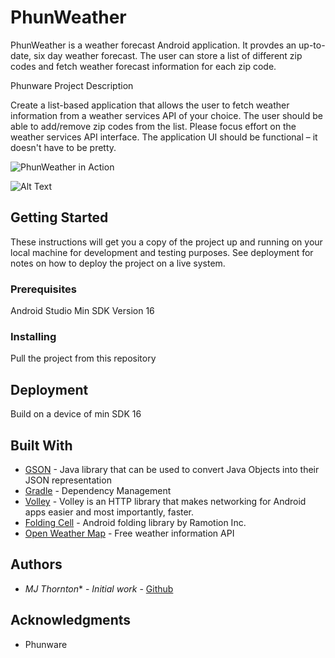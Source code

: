 # PhunWeather

PhunWeather is a weather forecast Android application. It provdes an up-to-date, six day weather forecast.
The user can store a list of different zip codes and fetch weather forecast information for each zip code.

Phunware Project Description

Create a list-based application that allows the user to fetch weather information from a weather services API of your choice. The user should be able to add/remove zip codes from the list. Please focus effort on the weather services API interface. The application UI should be functional – it doesn't have to be pretty.


![PhunWeather in Action](https://media.giphy.com/media/2tKzor05KExknDhrr0/giphy.gif)

![Alt Text](https://media.giphy.com/media/vFKqnCdLPNOKc/giphy.gif)





## Getting Started

These instructions will get you a copy of the project up and running on your local machine for development and testing purposes. See deployment for notes on how to deploy the project on a live system.

### Prerequisites

Android Studio
Min SDK Version 16

### Installing

Pull the project from this repository


## Deployment

Build on a device of min SDK 16


## Built With

* [GSON](https://github.com/google/gson) - Java library that can be used to convert Java Objects into their JSON representation
* [Gradle](https://gradle.org/) - Dependency Management
* [Volley](https://developer.android.com/training/volley/) - Volley is an HTTP library that makes networking for Android apps easier and     most importantly, faster. 
* [Folding Cell](https://github.com/Ramotion/folding-cell-android) - Android folding library by Ramotion Inc.
* [Open Weather Map](https://openweathermap.org/) - Free weather information API

## Authors

* *MJ Thornton** - *Initial work* - [Github](https://github.com/Mthor1234)


## Acknowledgments

* Phunware

